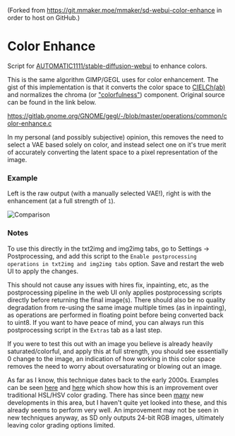 (Forked from https://git.mmaker.moe/mmaker/sd-webui-color-enhance in order to host on GitHub.)

# Color Enhance

Script for [AUTOMATIC1111/stable-diffusion-webui](https://github.com/AUTOMATIC1111/stable-diffusion-webui) to enhance colors.

This is the same algorithm GIMP/GEGL uses for color enhancement. The gist of this implementation is that it converts the color space to [CIELCh(ab)](https://en.wikipedia.org/wiki/CIELUV#Cylindrical_representation_(CIELCh)) and normalizes the chroma (or ["colorfulness"](https://en.wikipedia.org/wiki/Colorfulness)) component. Original source can be found in the link below.

https://gitlab.gnome.org/GNOME/gegl/-/blob/master/operations/common/color-enhance.c

In my personal (and possibly subjective) opinion, this removes the need to select a VAE based solely on color, and instead select one on it's true merit of accurately converting the latent space to a pixel representation of the image.

### Example

Left is the raw output (with a manually selected VAE!), right is with the enhancement (at a full strength of `1`).

![Comparison](https://files.catbox.moe/4ze471.jpg)

### Notes

To use this directly in the txt2img and img2img tabs, go to Settings -> Postprocessing, and add this script to the `Enable postprocessing operations in txt2img and img2img tabs` option. Save and restart the web UI to apply the changes.

This should not cause any issues with hires fix, inpainting, etc, as the postprocessing pipeline in the web UI only applies postprocessing scripts directly before returning the final image(s). There should also be no quality degradation from re-using the same image multiple times (as in inpainting), as operations are performed in floating point before being converted back to uint8. If you want to have peace of mind, you can always run this postprocessing script in the `Extras` tab as a last step.

If you were to test this out with an image you believe is already heavily saturated/colorful, and apply this at full strength, you should see essentially 0 change to the image, an indication of how working in this color space removes the need to worry about oversaturating or blowing out an image.

As far as I know, this technique dates back to the early 2000s. Examples can be seen [here](https://en.wikipedia.org/wiki/Colorfulness#Chroma) and [here](https://en.wikipedia.org/wiki/HSL_and_HSV#Disadvantages) which show how this is an improvement over traditional HSL/HSV color grading. There has since been [many](https://en.wikipedia.org/wiki/Color_appearance_model#Color_appearance_models) new developments in this area, but I haven't quite yet looked into these, and this already seems to perform very well. An improvement may not be seen in new techniques anyway, as SD only outputs 24-bit RGB images, ultimately leaving color grading options limited.